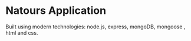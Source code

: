 # Natours Application

Built using modern technologies: node.js, express, mongoDB, mongoose , html and css.
